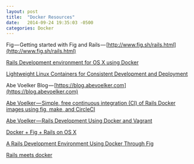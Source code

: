 ```yaml
---
layout: post
title:  "Docker Resources"
date:   2014-09-24 19:35:03 -0500
categories: Docker
---
```


Fig — Getting started with Fig and Rails — [http://www.fig.sh/rails.html](http://www.fig.sh/rails.html)

[Rails Development environment for OS X using Docker](http://allenan.com/docker-rails-dev-environment-for-osx/)

[Lightweight Linux Containers for Consistent Development and Deployment](http://www.linuxjournal.com/content/docker-lightweight-linux-containers-consistent-development-and-deployment?page=0,2)

Abe Voelker Blog — [https://blog.abevoelker.com](https://blog.abevoelker.com)

[Abe Voelker — Simple, free continuous integration (CI) of Rails Docker images using fig, make, and CircleCI](https://blog.abevoelker.com/simple-free-continuous-integration-of-rails-docker-images-using-fig-make-and-circleci/)

[Abe Voelker — Rails Development Using Docker and Vagrant](https://blog.abevoelker.com/rails-development-using-docker-and-vagrant/)

[Docker + Fig + Rails on OS X](https://coderwall.com/p/sytp7a/docker-fig-rails-on-os-x)

[A Rails Development Environment Using Docker Through Fig](http://www.whitesmith.co/blog/a-rails-development-environment-using-docker-through-fig/)

[Rails meets docker](http://blog.gemnasium.com/post/65599561888/rails-meets-docker)
